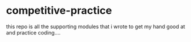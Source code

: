 # competitive-practice
this repo is all the supporting modules that i wrote to get my hand good at and practice coding....
